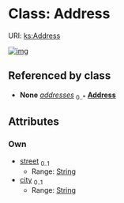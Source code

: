
# Class: Address




URI: [ks:Address](https://w3id.org/linkml/tests/kitchen_sink/Address)


[![img](https://yuml.me/diagram/nofunky;dir:TB/class/[Person]++-%20addresses%200..*>[Address&#124;street:string%20%3F;city:string%20%3F],[Person])](https://yuml.me/diagram/nofunky;dir:TB/class/[Person]++-%20addresses%200..*>[Address&#124;street:string%20%3F;city:string%20%3F],[Person])

## Referenced by class

 *  **None** *[addresses](addresses.md)*  <sub>0..\*</sub>  **[Address](Address.md)**

## Attributes


### Own

 * [street](street.md)  <sub>0..1</sub>
     * Range: [String](String.md)
 * [city](city.md)  <sub>0..1</sub>
     * Range: [String](String.md)
